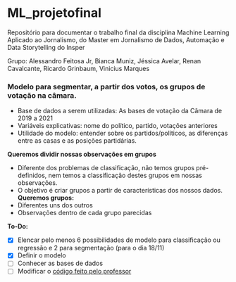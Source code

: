 # ML_projetofinal
Repositório para documentar o trabalho final da disciplina Machine Learning Aplicado ao Jornalismo, do Master em Jornalismo de Dados, Automação e Data Storytelling do Insper

Grupo: Alessandro Feitosa Jr, Bianca Muniz, Jéssica Avelar, Renan Cavalcante, Ricardo Grinbaum, Vinicius Marques

### Modelo para segmentar, a partir dos votos, os grupos de votação na câmara.
* Base de dados a serem utilizadas: As bases de votação da Câmara de 2019 a 2021
* Variáveis explicativas: nome do político, partido, votações anteriores
* Utilidade do modelo: entender sobre os partidos/políticos, as diferenças entre as casas e as posições partidárias.

**Queremos dividir nossas observações em grupos**
* Diferente dos problemas de classificação, não temos grupos pré-definidos, nem temos a classificação destes grupos em nossas observações.
* O objetivo é criar grupos a partir de características dos nossos dados.
**Queremos grupos:**
* Diferentes uns dos outros
* Observações dentro de cada grupo parecidas

**To-Do:**
- [x] Elencar pelo menos 6 possibilidades de modelo para classificação ou regressão e 2 para segmentação (para o dia 18/11)
- [x] Definir o modelo
- [ ] Conhecer as bases de dados
- [ ] Modificar o [código feito pelo professor](https://github.com/biamuniz/ML_projetofinal/blob/main/ML_Jornalismo_Aula7.ipynb)
